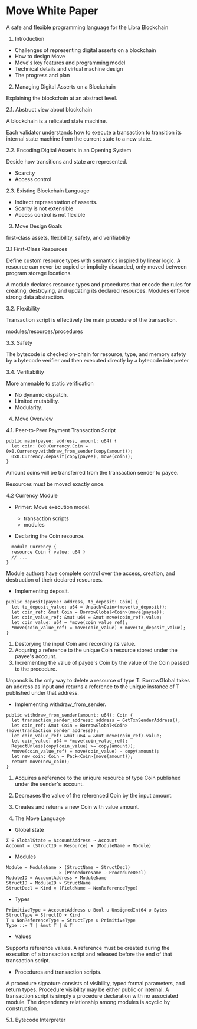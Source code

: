 # Move White Paper

A safe and flexible programming language for the Libra Blockchain

1. Introduction

* Challenges of representing digital asserts on a blockchain
* How to design Move
* Move's key features and programming model
* Technical details and virtual machine design
* The progress and plan

2. Managing Digital Asserts on a Blockchain

Explaining the blockchain at an abstract level.

2.1. Abstruct view about blockchain

A blockchain is a relicated state machine.

Each validator understands how to execute a transaction to transition its internal state machine from the current state to a new state.

2.2. Encoding Digital Asserts in an Opening System

Deside how transitions and state are represented.

* Scarcity
* Access control

2.3. Existing Blockchain Language

* Indirect representation of asserts.
* Scarity is not extensible
* Access control is not flexible

3. Move Design Goals

first-class assets, flexibility, safety, and verifiability

3.1 First-Class Resources

Define custom resource types with semantics inspired by linear logic.
A resource can never be copied or implicity discarded, only moved between program storage locations.

A module declares resource types and procedures that encode the rules for creating, destroying, and updating its declared resources.
Modules enforce strong data abstraction.

3.2. Flexibility

Transaction script is effectively the main procedure of the transaction.

modules/resources/procedures

3.3. Safety

The bytecode is checked on-chain for resource, type, and memory safety by a bytecode verifier and then executed directly by a bytecode interpreter

3.4. Verifiability

More amenable to static verification

* No dynamic dispatch.
* Limited mutability.
* Modularity.

4. Move Overview

4.1. Peer-to-Peer Payment Transaction Script

```
public main(payee: address, amount: u64) {
  let coin: 0x0.Currency.Coin = 0x0.Currency.withdraw_from_sender(copy(amount));
  0x0.Currency.deposit(copy(payee), move(coin));
}
```

Amount coins will be transferred from the transaction sender to payee.

Resources must be moved exactly once.

4.2 Currency Module

* Primer: Move execution model.
    - transaction scripts
    - modules

* Declaring the Coin resource.

```
  module Currency {
  resource Coin { value: u64 }
  // ...
}
```

Module authors have complete control over the access, creation, and destruction of their declared resources.

* Implementing deposit.

```
public deposit(payee: address, to_deposit: Coin) {
  let to_deposit_value: u64 = Unpack<Coin>(move(to_deposit));
  let coin_ref: &mut Coin = BorrowGlobal<Coin>(move(payee));
  let coin_value_ref: &mut u64 = &mut move(coin_ref).value;
  let coin_value: u64 = *move(coin_value_ref);
  *move(coin_value_ref) = move(coin_value) + move(to_deposit_value);
}
```

1. Destorying the input Coin and recording its value.
2. Acquring a reference to the unique Coin resource stored under the payee's account.
3. Incrementing the value of payee's Coin by the value of the Coin passed to the procedure.

Unpanck<T> is the only way to delete a resource of type T.
BorrowGlobal<T> takes an address as input and returns a reference to the unique instance of T published under that address.

* Implementing withdraw_from_sender.

```
public withdraw_from_sender(amount: u64): Coin {
  let transaction_sender_address: address = GetTxnSenderAddress();
  let coin_ref: &mut Coin = BorrowGlobal<Coin>(move(transaction_sender_address));
  let coin_value_ref: &mut u64 = &mut move(coin_ref).value;
  let coin_value: u64 = *move(coin_value_ref);
  RejectUnless(copy(coin_value) >= copy(amount));
  *move(coin_value_ref) = move(coin_value) - copy(amount);
  let new_coin: Coin = Pack<Coin>(move(amount));
  return move(new_coin);
}
```

1. Acquires a reference to the uniqure resource of type Coin published under the sender's account.
2. Decreases the value of the referenced Coin by the input amount.
3. Creates and returns a new Coin with value amount.

5. The Move Language

* Global state

```
Σ ∈ GlobalState = AccountAddress ⇀ Account
Account = (StructID ⇀ Resource) × (ModuleName ⇀ Module)
```

* Modules

```
Module = ModuleName × (StructName ⇀ StructDecl)
                    × (ProcedureName ⇀ ProcedureDecl)
ModuleID = AccountAddress × ModuleName
StructID = ModuleID × StructName
StructDecl = Kind × (FieldName ⇀ NonReferenceType)
```

* Types

```
PrimitiveType = AccountAddress ∪ Bool ∪ UnsignedInt64 ∪ Bytes
StructType = StructID × Kind
T ⊆ NonReferenceType = StructType ∪ PrimitiveType
Type ::= T | &mut T | & T
```

* Values

Supports reference values.
A reference must be created during the execution of a transaction script and released before the end of that transaction script.

* Procedures and transaction scripts.

A procedure signature consists of visibility, typed formal parameters, and return types.
Procedure visibility may be either public or internal.
A transaction script is simply a procedure declaration with no associated module.
The dependency relationship among modules is acyclic by construction.

5.1. Bytecode Interpreter

